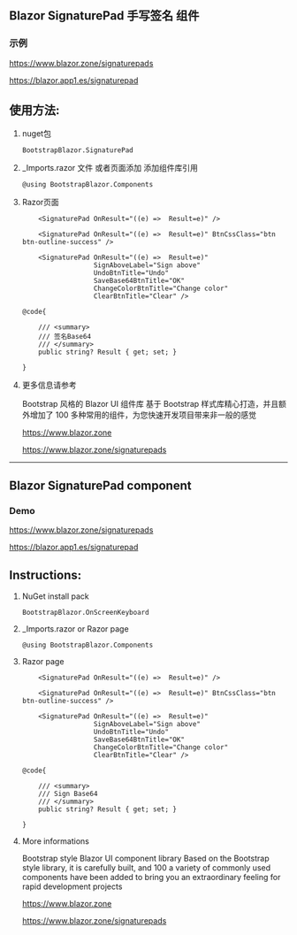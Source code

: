 ## Blazor SignaturePad 手写签名 组件 

### 示例

https://www.blazor.zone/signaturepads

https://blazor.app1.es/signaturepad

## 使用方法:

1. nuget包

    ```BootstrapBlazor.SignaturePad```

2. _Imports.razor 文件 或者页面添加 添加组件库引用

    ```@using BootstrapBlazor.Components```


3. Razor页面

    ```
        <SignaturePad OnResult="((e) =>  Result=e)" />
    ```
    ```
        <SignaturePad OnResult="((e) =>  Result=e)" BtnCssClass="btn btn-outline-success" />
    ```
    ```
        <SignaturePad OnResult="((e) =>  Result=e)"
                      SignAboveLabel="Sign above"
                      UndoBtnTitle="Undo"
                      SaveBase64BtnTitle="OK"
                      ChangeColorBtnTitle="Change color"
                      ClearBtnTitle="Clear" />
    ```

    ```
    @code{

        /// <summary>
        /// 签名Base64
        /// </summary>
        public string? Result { get; set; }

    }
    ```

4. 更多信息请参考

    Bootstrap 风格的 Blazor UI 组件库
基于 Bootstrap 样式库精心打造，并且额外增加了 100 多种常用的组件，为您快速开发项目带来非一般的感觉

    <https://www.blazor.zone>

    <https://www.blazor.zone/signaturepads>

----

## Blazor SignaturePad component
 

### Demo

https://www.blazor.zone/signaturepads

https://blazor.app1.es/signaturepad

## Instructions:

1. NuGet install pack 

    `BootstrapBlazor.OnScreenKeyboard`

2. _Imports.razor or Razor page

   ```
   @using BootstrapBlazor.Components
   ```
3. Razor page

    ```
        <SignaturePad OnResult="((e) =>  Result=e)" />
    ```
    ```
        <SignaturePad OnResult="((e) =>  Result=e)" BtnCssClass="btn btn-outline-success" />
    ```
    ```
        <SignaturePad OnResult="((e) =>  Result=e)"
                      SignAboveLabel="Sign above"
                      UndoBtnTitle="Undo"
                      SaveBase64BtnTitle="OK"
                      ChangeColorBtnTitle="Change color"
                      ClearBtnTitle="Clear" />
    ```

    ```
    @code{

        /// <summary>
        /// Sign Base64
        /// </summary>
        public string? Result { get; set; }

    }
    ```

4.  More informations

    Bootstrap style Blazor UI component library
Based on the Bootstrap style library, it is carefully built, and 100 a variety of commonly used components have been added to bring you an extraordinary feeling for rapid development projects

    <https://www.blazor.zone>

    <https://www.blazor.zone/signaturepads>
